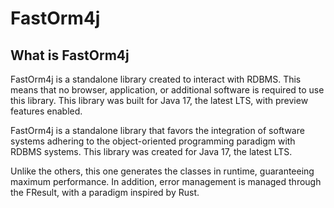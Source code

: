 # FastOrm4j

## What is FastOrm4j

FastOrm4j is a standalone library created to interact with RDBMS. This means that no browser, application, or additional software is required to use this library. This library was built for Java 17, the latest LTS, with preview features enabled.

FastOrm4j is a standalone library that favors the integration of software systems adhering to the object-oriented programming paradigm with RDBMS systems. This library was created for Java 17, the latest LTS.

Unlike the others, this one generates the classes in runtime, guaranteeing maximum performance.
In addition, error management is managed through the FResult, with a paradigm inspired by Rust.
